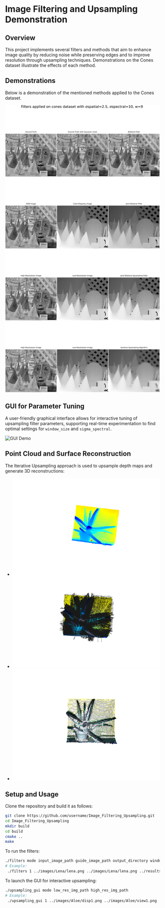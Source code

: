 # Image Filtering and Upsampling Demonstration

## Overview
This project implements several filters and methods that aim to enhance image quality by reducing noise while preserving edges and to improve resolution through upsampling techniques. Demonstrations on the Cones dataset illustrate the effects of each method.

## Demonstrations
Below is a demonstration of the mentioned methods applied to the Cones dataset.

![Filters Applied on Cones Dataset](results/cones/cones.png)


## GUI for Parameter Tuning
A user-friendly graphical interface allows for interactive tuning of upsampling filter parameters, supporting real-time experimentation to find optimal settings for `window_size` and `sigma_spectral`.

![GUI Demo](results/gui_ws.gif)


## Point Cloud and Surface Reconstruction
The Iterative Upsampling approach is used to upsample depth maps and generate 3D reconstructions:

- ![Point Clouds](results/pc/pc.png)
- ![Oriented Point Clouds](results/pc/oriented_pc.png)
- ![Triangulated Surfaces](results/pc/triangulated.png)

## Setup and Usage
Clone the repository and build it as follows:

```bash
git clone https://github.com/username/Image_Filtering_Upsampling.git
cd Image_Filtering_Upsampling
mkdir build
cd build
cmake ..
make
```
To run the filters:
```bash
./filters mode input_image_path guide_image_path output_directory window_size sigma_range
# Example:
 ./filters 1 ../images/Lena/lena.png ../images/Lena/lena.png ../results/Lena/JBF/ 5 51.8

```
To launch the GUI for interactive upsampling:
```bash
./upsampling_gui mode low_res_img_path high_res_img_path
# Example:
 ./upsampling_gui 1 ../images/Aloe/disp1.png ../images/Aloe/view1.png
```



